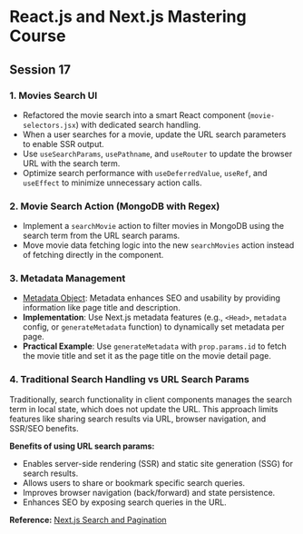 # React.js and Next.js Mastering Course

## Session 17

### 1. Movies Search UI

- Refactored the movie search into a smart React component (`movie-selectors.jsx`) with dedicated search handling.
- When a user searches for a movie, update the URL search parameters to enable SSR output.
- Use `useSearchParams`, `usePathname`, and `useRouter` to update the browser URL with the search term.
- Optimize search performance with `useDeferredValue`, `useRef`, and `useEffect` to minimize unnecessary action calls.

### 2. Movie Search Action (MongoDB with Regex)

- Implement a `searchMovie` action to filter movies in MongoDB using the search term from the URL search params.
- Move movie data fetching logic into the new `searchMovies` action instead of fetching directly in the component.

### 3. Metadata Management

- [Metadata Object](https://nextjs.org/docs/app/api-reference/functions/generate-metadata#metadata-object): Metadata enhances SEO and usability by providing information like page title and description.
- **Implementation**: Use Next.js metadata features (e.g., `<Head>`, `metadata` config, or `generateMetadata` function) to dynamically set metadata per page.
- **Practical Example**: Use `generateMetadata` with `prop.params.id` to fetch the movie title and set it as the page title on the movie detail page.

### 4. Traditional Search Handling vs URL Search Params

Traditionally, search functionality in client components manages the search term in local state, which does not update the URL. This approach limits features like sharing search results via URL, browser navigation, and SSR/SEO benefits.

**Benefits of using URL search params:**

- Enables server-side rendering (SSR) and static site generation (SSG) for search results.
- Allows users to share or bookmark specific search queries.
- Improves browser navigation (back/forward) and state persistence.
- Enhances SEO by exposing search queries in the URL.

**Reference:** [Next.js Search and Pagination](https://nextjs.org/learn/dashboard-app/adding-search-and-pagination)
